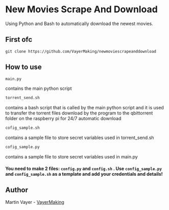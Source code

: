 # New Movies Scrape And Download



Using Python and Bash to automatically download the newest movies.



## First ofc

    git clone https://github.com/VayerMaking/newmoviescrapeanddownload


## How to use

```sh
main.py
```
contains the main python script

```sh
torrent_send.sh
```
contains a bash script that is called by the main python script and it is used to transfer the torrent files download by the program to the qbittorrent folder on the raspberry pi for 24/7 automatic download

```sh
cofig_sample.sh
```

contains a sample file to store secret variables used in torrent_send.sh

```sh
cofig_sample.py
```

contains a sample file to store secret variables used in main.py

#### You need to make 2 files: ```config.py``` and ```config.sh``` . Use ```config_sample.py``` and ```config_sample.sh``` as a template and add your credentials and details!

## Author

Martin Vayer - [VayerMaking](https://github.com/VayerMaking)
